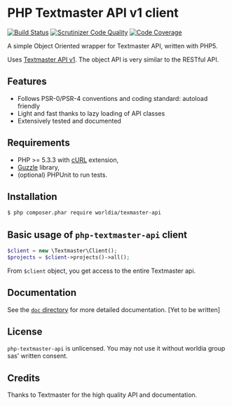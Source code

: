 # PHP Textmaster API v1 client

[![Build Status](https://api.travis-ci.com/worldia/textmaster-api.svg?token=4dDhVzWiZtpfbs4qv8Fs&branch=master)](https://travis-ci.com/worldia/php-textmaster-api) [![Scrutinizer Code Quality](https://scrutinizer-ci.com/g/worldia/textmaster-api/badges/quality-score.png?b=master&s=5fe7eadeed5f83c414833dd34c02fc7728640c03)](https://scrutinizer-ci.com/g/worldia/textmaster-api/?branch=master) [![Code Coverage](https://scrutinizer-ci.com/g/worldia/textmaster-api/badges/coverage.png?b=master&s=5eb2f3076cee19862c32136126712889f1740df8)](https://scrutinizer-ci.com/g/worldia/textmaster-api/?branch=master)

A simple Object Oriented wrapper for Textmaster API, written with PHP5.

Uses [Textmaster API v1](https://www.textmaster.com/documentation). The object API is very similar to the RESTful API.

## Features

* Follows PSR-0/PSR-4 conventions and coding standard: autoload friendly
* Light and fast thanks to lazy loading of API classes
* Extensively tested and documented

## Requirements

* PHP >= 5.3.3 with [cURL](http://php.net/manual/en/book.curl.php) extension,
* [Guzzle](https://github.com/guzzle/guzzle) library,
* (optional) PHPUnit to run tests.

## Installation

```sh
$ php composer.phar require worldia/texmaster-api
```

## Basic usage of `php-textmaster-api` client

```php
$client = new \Textmaster\Client();
$projects = $client->projects()->all();
```

From `$client` object, you get access to the entire Textmaster api.

## Documentation

See the [`doc` directory](doc/) for more detailed documentation. [Yet to be written]

## License

`php-textmaster-api` is unlicensed. You may not use it without worldia group sas' written consent.

## Credits

Thanks to Textmaster for the high quality API and documentation.
